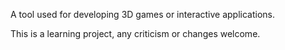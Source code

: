 A tool used for developing 3D games or interactive applications.

This is a learning project, any criticism or changes welcome.
